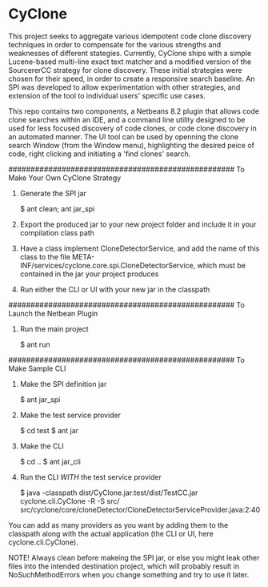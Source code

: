 # CyClone

This project seeks to aggregate various idempotent code clone discovery techniques in order to compensate for the various strengths and weaknesses of different stategies. Currently, CyClone ships with a simple Lucene-based multi-line exact text matcher and a modified version of the SourcererCC strategy for clone discovery. These initial strategies were chosen for their speed, in order to create a responsive search baseline. An SPI was developed to allow experimentation with other strategies, and extension of the tool to individual users' specific use cases.

This repo contains two components, a Netbeans 8.2 plugin that allows code clone searches within an IDE, and a command line utility designed to be used for less focused discovery of code clones, or code clone discovery in an automated manner. The UI tool can be used by openning the clone search Window (from the Window menu), highlighting the desired peice of code, right clicking and initiating a 'find clones' search.


###################################################
To Make Your Own CyClone Strategy

1. Generate the SPI jar

	$ ant clean; ant jar_spi

2. Export the produced jar to your new project folder and include it in your compilation class path

3. Have a class implement CloneDetectorService, and add the name of this class to the file META-INF/services/cyclone.core.spi.CloneDetectorService, which must be contained in the jar your project produces

4. Run either the CLI or UI with your new jar in the classpath


###################################################
To Launch the Netbean Plugin

1. Run the main project

	$ ant run


###################################################
To Make Sample CLI

1. Make the SPI definition jar

	$ ant jar_spi

2. Make the test service provider

	$ cd test
	$ ant jar

3. Make the CLI

	$ cd ..
	$ ant jar_cli

4. Run the CLI *WITH* the test service provider

	$ java -classpath dist/CyClone.jar:test/dist/TestCC.jar cyclone.cli.CyClone -R -S src/ src/cyclone/core/cloneDetector/CloneDetectorServiceProvider.java:2:40

You can add as many providers as you want by adding them to the classpath along with the actual application (the CLI or UI, here cyclone.cli.CyClone).


NOTE! Always clean before makeing the SPI jar, or else you might leak other files into the intended destination project, which will probably result in NoSuchMethodErrors when you change something and try to use it later.
